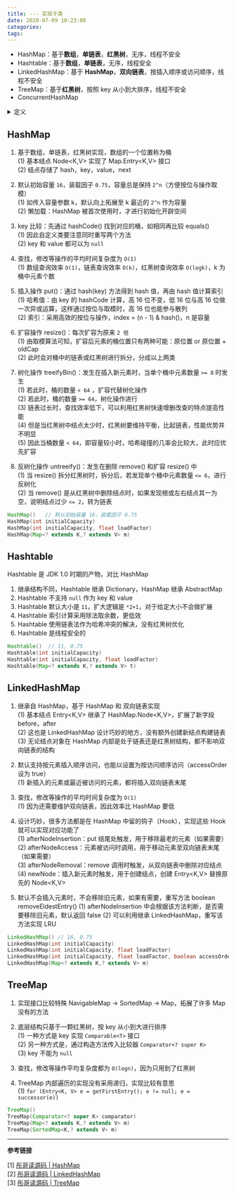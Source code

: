 ```yaml
---
title: --- 实现子类
date: 2020-07-09 10:23:00
categories: 
tags:
---
```

- HashMap：基于**数组**，**单链表**，**红黑树**，无序，线程不安全
- Hashtable：基于**数组**，**单链表**，无序，线程安全
- LinkedHashMap：基于 **HashMap**，**双向链表**，按插入顺序或访问顺序，线程不安全
- TreeMap：基于**红黑树**，按照 key 从小到大排序，线程不安全
- ConcurrentHashMap


<details>
<summary>定义</summary>

```java
// since JDK 1.2
public class HashMap<K,​V>
extends AbstractMap<K,​V>
implements Map<K,​V>, Cloneable, Serializable

// since JDK 1.0
public class Hashtable<K,​V>
extends Dictionary<K,​V>
implements Map<K,​V>, Cloneable, Serializable

// since JDK 1.4
public class LinkedHashMap<K,​V>
extends HashMap<K,​V>
implements Map<K,​V>
```

</details>

## HashMap
1. 基于数组，单链表，红黑树实现，数组的一个位置称为桶  
(1) 基本结点 Node<K,V> 实现了 Map.Entry<K,V> 接口  
(2) 结点存储了 hash，key，value，next

2. 默认初始容量 `16`，装载因子 `0.75`，容量总是保持 `2^n`（方便按位与操作取模）  
(1) 如传入容量参数 k，默认向上拓展至 k 最近的 `2^n` 作为容量  
(2) 懒加载：HashMap 被首次使用时，才进行初始化开辟空间

3. key 比较：先通过 hashCode() 找到对应的桶，如相同再比较 equals()  
(1) 因此自定义类要注意同时重写两个方法  
(2) key 和 value 都可以为 `null`

4. 查找，修改等操作的平均时间复杂度为 `O(1)`  
(1) 数组查询效率 `O(1)`，链表查询效率 `O(k)`，红黑树查询效率 `O(logk)`，k 为桶中元素个数

5. 插入操作 put()：通过 hash(key) 方法得到 hash 值，再由 hash 值计算索引  
(1) 哈希值：由 key 的 hashCode 计算，高 16 位不变，低 16 位与高 16 位做一次异或运算，这样通过按位与取模时，高 16 位也能参与散列  
(2) 索引：采用高效的按位与操作，index = (n - 1) & hash()，n 是容量

6. 扩容操作 resize()：每次扩容为原来 `2 倍`  
(1) 由取模算法可知，扩容后元素的桶位置只有两种可能：原位置 or 原位置 + oldCap  
(2) 此时会对桶中的链表或红黑树进行拆分，分成以上两类

7. 树化操作 treeifyBin()：发生在插入新元素时，当单个桶中元素数量 `>= 8` 时发生  
(1) 若此时，桶的数量 `< 64` ，扩容代替树化操作  
(2) 若此时，桶的数量 `>= 64`，树化操作进行  
(3) 链表过长时，查找效率低下，可以利用红黑树快速增删改查的特点提高性能  
(4) 但是当红黑树中结点太少时，红黑树要维持平衡，比起链表，性能优势并不明显  
(5) 因此当桶数量 `< 64`，即容量较小时，哈希碰撞的几率会比较大，此时应优先扩容

8. 反树化操作 untreeify()：发生在删除 remove() 和扩容 resize() 中  
(1) 当 resize() 拆分红黑树时，拆分后，若发现单个桶中元素数量 `<= 6`，进行反树化  
(2) 当 remove() 是从红黑树中删除结点时，如果发现根或左右结点其一为空，说明结点过少 `<= 2`，转为链表

```java
HashMap()   // 默认初始容量 16，装载因子 0.75
HashMap​(int initialCapacity)   
HashMap​(int initialCapacity, float loadFactor) 
HashMap​(Map<? extends K,​? extends V> m)
```

## Hashtable
Hashtable 是 JDK 1.0 时期的产物，对比 HashMap

1. 继承结构不同，Hashtable 继承 Dictionary，HashMap 继承 AbstractMap
2. Hashtable 不支持 `null` 作为 key 和 value
3. Hashtable 默认大小是 `11`，扩大逻辑是 `*2+1`，对于给定大小不会做扩展
4. Hashtable 索引计算采用除法取余数，更低效
5. Hashtable 使用链表法作为哈希冲突的解决，没有红黑树优化
6. Hashtable 是线程安全的

```java
Hashtable()  // 11, 0.75
Hashtable​(int initialCapacity) 
Hashtable​(int initialCapacity, float loadFactor)   
Hashtable​(Map<? extends K,​? extends V> t)
```

## LinkedHashMap
1. 继承自 HashMap，基于 HashMap 和 双向链表实现  
(1) 基本结点 Entry<K,V> 继承了 HashMap.Node<K,V>，扩展了新字段 before，after  
(2) 这也是 LinkedHashMap 设计巧妙的地方，没有额外创建新结点构建链表  
(3) 无论结点对象在 HashMap 内部是处于链表还是红黑树结构，都不影响双向链表的结构

2. 默认支持按元素插入顺序访问，也能以设置为按访问顺序访问（accessOrder 设为 true）  
(1) 新插入的元素或最近被访问的元素，都将插入双向链表末尾

3. 查找，修改等操作的平均时间复杂度为 `O(1)`  
(1) 因为还需要维护双向链表，因此效率比 HashMap 要低

4. 设计巧妙，很多方法都是在 HashMap 中留的钩子（Hook），实现这些 Hook 就可以实现对应功能了  
(1) afterNodeInsertion：put 结尾处触发，用于移除最老的元素（如果需要）  
(2) afterNodeAccess：元素被访问时调用，用于移动元素至双向链表末尾（如果需要）  
(3) afterNodeRemoval：remove 调用时触发，从双向链表中删除对应结点  
(4) newNode：插入新元素时触发，用于创建结点，创建 Entry<K,V> 替换原先的 Node<K,V>

5. 默认不会插入元素时，不会移除旧元素，如果有需要，重写方法 boolean removeEldestEntry()
(1) afterNodeInsertion 中会根据该方法判断，是否需要移除旧元素，默认返回 false
(2) 可以利用继承 LinkedHashMap，重写该方法实现 LRU

```java
LinkedHashMap() // 16, 0.75
LinkedHashMap​(int initialCapacity) 
LinkedHashMap​(int initialCapacity, float loadFactor)   
LinkedHashMap​(int initialCapacity, float loadFactor, boolean accessOrder) 
LinkedHashMap​(Map<? extends K,​? extends V> m)
```


## TreeMap
1. 实现接口比较特殊 NavigableMap -> SortedMap -> Map，拓展了许多 Map 没有的方法

2. 底层结构只基于一颗红黑树，按 key 从小到大进行排序  
(1) 一种方式是 key 实现 `Comparable<T>` 接口  
(2) 另一种方式是，通过构造方法传入比较器 `Comparator<? super K>`  
(3) key 不能为 `null`

3. 查找，修改等操作平均复杂度都为 `O(logn)`，因为只用到了红黑树

4. TreeMap 内部遍历的实现没有采用递归，实现比较有意思  
(1) `for (Entry<K, V> e = getFirstEntry(); e != null; e = successor(e))`


```java
TreeMap()   
TreeMap​(Comparator<? super K> comparator)  
TreeMap​(Map<? extends K,​? extends V> m)   
TreeMap​(SortedMap<K,​? extends V> m)
```

---
**参考链接**

[1] [彤哥读源码 | HashMap](https://www.cnblogs.com/tong-yuan/p/10638912.html)  
[2] [彤哥读源码 | LinkedHashMap](https://www.cnblogs.com/tong-yuan/p/10639263.html)  
[3] [彤哥读源码 | TreeMap](https://www.cnblogs.com/tong-yuan/p/10651637.html)